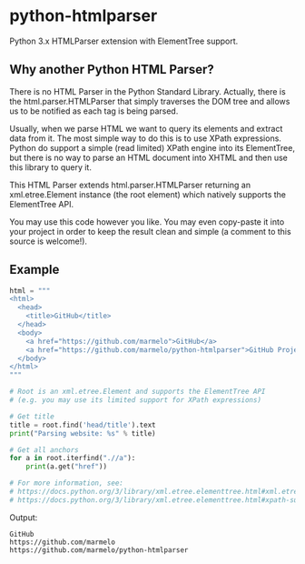 python-htmlparser
=================

Python 3.x HTMLParser extension with ElementTree support.


Why another Python HTML Parser?
-----

There is no HTML Parser in the Python Standard Library.
Actually, there is the html.parser.HTMLParser that simply traverses the DOM tree and allows us to be notified as each tag is being parsed.

Usually, when we parse HTML we want to query its elements and extract data from it.
The most simple way to do this is to use XPath expressions.
Python do support a simple (read limited) XPath engine into its ElementTree, but there is no way to parse an HTML document into XHTML and then use this library to query it.

This HTML Parser extends html.parser.HTMLParser returning an xml.etree.Element instance (the root element) which natively supports the ElementTree API.

You may use this code however you like.
You may even copy-paste it into your project in order to keep the result clean and simple (a comment to this source is welcome!).


Example
-----

```python
html = """
<html>
  <head>
    <title>GitHub</title>
  </head>
  <body>
    <a href="https://github.com/marmelo">GitHub</a>
    <a href="https://github.com/marmelo/python-htmlparser">GitHub Project</a>
  </body>
</html>
"""

# Root is an xml.etree.Element and supports the ElementTree API
# (e.g. you may use its limited support for XPath expressions)

# Get title
title = root.find('head/title').text
print("Parsing website: %s" % title)

# Get all anchors
for a in root.iterfind(".//a"):
    print(a.get("href"))

# For more information, see:
# https://docs.python.org/3/library/xml.etree.elementtree.html#xml.etree.ElementTree.Element
# https://docs.python.org/3/library/xml.etree.elementtree.html#xpath-support
```

Output:
```
GitHub
https://github.com/marmelo
https://github.com/marmelo/python-htmlparser
```
